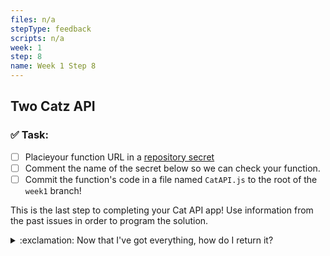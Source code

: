 ```yaml
---
files: n/a
stepType: feedback
scripts: n/a
week: 1
step: 8
name: Week 1 Step 8
---
```


## Two Catz API 

### ✅  Task:
- [ ] Placieyour function URL in a [repository secret](https://docs.github.com/en/actions/reference/encrypted-secrets#creating-encrypted-secrets-for-a-repository)
- [ ] Comment the name of the secret below so we can check your function. 
- [ ] Commit the function's code in a file named `CatAPI.js` to the root of the `week1` branch!

This is the last step to completing your Cat API app! Use information from the past issues in order to program the solution.

<details>
<summary>:exclamation: Now that I've got everything, how do I return it?</summary>
    </br>

`context.res` is the key to answering this question!

To return your two images and two names in the output:
```js
context.res = {
    body: {
        cat1: your-first-catpicture-in-base64,
        cat2: your-second-catpicture-in-base64,
        names: [name1, name2]
    }
}
```
<br><br/>
</details>

